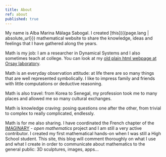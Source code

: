 ```yaml
---
title: About
ref: about
published: true
---
```


My name is Alba Marina Málaga Sabogal. I created [this]({{page.lang | absolute_url}}) mathematical website to share the knowledge, ideas and feelings that I have gathered along the years.

Math is my job: I am a researcher in Dynamical Systems and I also sometimes teach at college. You can look at my [old plain html webpage at Orsay laboratory](http://www.math.u-psud.fr/~malaga).

Math is an everyday observation attitude: at life there are so many things that are well represented symbolically. I like to impress family and friends with little computations or deductive reasoning.

Math is also travel: from Korea to Senegal, my profession took me to many places and allowed me so many cultural exchanges.

Math is knowledge craving: posing questions one after the other, from trivial to complex to really complicated, endlessly.

Math is for me also sharing. I have coordinated the French chapter of the [IMAGINARY](http://www.imaginary.org) - *open mathematics* project and I am still a very active contributor. I created my first mathematical hands-on when I was still a High School student. This site, this blog will comment thoroughly on what I use and what I create in order to communicate about mathematics to the general public: 3D sculptures, images, apps...
